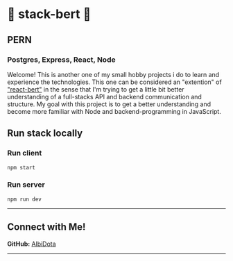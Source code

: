 # 🦐 stack-bert 🦐
## PERN
### Postgres, Express, React, Node

Welcome!
This is another one of my small hobby projects i do to learn and experience the technologies. 
This one can be considered an "extention" of ["react-bert"](https://github.com/AlbiDota/react-bert) in the sense that I'm trying to get a little bit better understanding of a full-stacks API and backend communication and structure.
My goal with this project is to get a better understanding and become more familiar with Node and backend-programming in JavaScript.


## Run stack locally
### Run client

```in "client" directory
npm start
```

### Run server
``` in "server" directory
npm run dev
```

---

## Connect with Me!  
**GitHub:** [AlbiDota](https://github.com/AlbiDota)  

---
